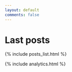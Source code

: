 ```yaml
---
layout: default
comments: false
---
```


# Last posts
{% include posts_list.html %}

{% include analytics.html %}
